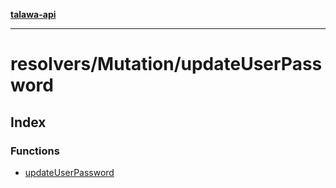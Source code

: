[**talawa-api**](../../../README.md)

***

# resolvers/Mutation/updateUserPassword

## Index

### Functions

- [updateUserPassword](functions/updateUserPassword.md)

